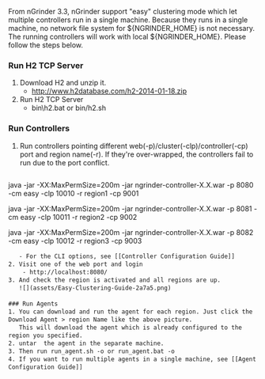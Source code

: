 From nGrinder 3.3, nGrinder support "easy" clustering mode which let multiple controllers run in a single machine. Because they runs in a single machine, no  network file system for ${NGRINDER_HOME} is not necessary. The running controllers will work with local ${NGRINDER_HOME}. Please follow the steps below.

### Run H2 TCP Server
1. Download H2 and unzip it.
   - http://www.h2database.com/h2-2014-01-18.zip
2. Run H2 TCP Server
   - bin\h2.bat or bin/h2.sh

### Run Controllers
1. Run controllers pointing different web(-p)/cluster(-clp)/controller(-cp) port and region name(-r). If they're over-wrapped,  the controllers fail to run due to the port conflict.  
   ```
java -jar -XX:MaxPermSize=200m -jar ngrinder-controller-X.X.war -p 8080 -cm easy -clp 10010 -r region1 -cp 9001      

java -jar -XX:MaxPermSize=200m -jar ngrinder-controller-X.X.war -p 8081 -cm easy -clp 10011 -r region2 -cp 9002       

java -jar -XX:MaxPermSize=200m -jar ngrinder-controller-X.X.war -p 8082 -cm easy -clp 10012 -r region3 -cp 9003       
```
   - For the CLI options, see [[Controller Configuration Guide]]
2. Visit one of the web port and login
    - http://localhost:8080/
3. And check the region is activated and all regions are up.  
   ![](assets/Easy-Clustering-Guide-2a7a5.png)

### Run Agents
1. You can download and run the agent for each region. Just click the Download Agent > region Name like the above picture.  
   This will download the agent which is already configured to the region you specified.
2. untar  the agent in the separate machine.
3. Then run run_agent.sh -o or run_agent.bat -o
4. If you want to run multiple agents in a single machine, see [[Agent Configuration Guide]]
